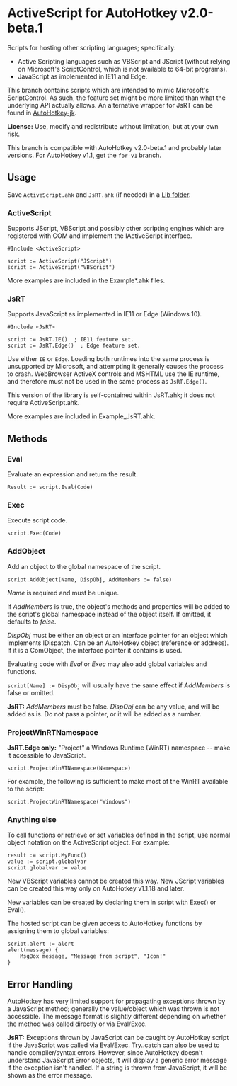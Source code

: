 # ActiveScript for AutoHotkey v2.0-beta.1

Scripts for hosting other scripting languages; specifically:
  - Active Scripting languages such as VBScript and JScript (without relying on Microsoft's ScriptControl, which is not available to 64-bit programs).
  - JavaScript as implemented in IE11 and Edge.

This branch contains scripts which are intended to mimic Microsoft's ScriptControl. As such, the feature set might be more limited than what the underlying API actually allows. An alternative wrapper for JsRT can be found in  [AutoHotkey-jk](https://github.com/Lexikos/AutoHotkey-jk).

**License:** Use, modify and redistribute without limitation, but at your own risk.

This branch is compatible with AutoHotkey v2.0-beta.1 and probably later versions. For AutoHotkey v1.1, get the `for-v1` branch.

## Usage

Save `ActiveScript.ahk` and `JsRT.ahk` (if needed) in a [Lib folder](http://ahkscript.org/docs/Functions.htm#lib).

### ActiveScript

Supports JScript, VBScript and possibly other scripting engines which are registered with COM and implement the IActiveScript interface.

```AutoHotkey
#Include <ActiveScript>

script := ActiveScript("JScript")
script := ActiveScript("VBScript")
```

More examples are included in the Example\*.ahk files.

### JsRT

Supports JavaScript as implemented in IE11 or Edge (Windows 10).

```AutoHotkey
#Include <JsRT>

script := JsRT.IE()  ; IE11 feature set.
script := JsRT.Edge()  ; Edge feature set.
```

Use either `IE` or `Edge`. Loading both runtimes into the same process is unsupported by Microsoft, and attempting it generally causes the process to crash. WebBrowser ActiveX controls and MSHTML use the IE runtime, and therefore must not be used in the same process as `JsRT.Edge()`.

This version of the library is self-contained within JsRT.ahk; it does not require ActiveScript.ahk.

More examples are included in Example\_JsRT.ahk.

## Methods

### Eval

Evaluate an expression and return the result.

```AutoHotkey
Result := script.Eval(Code)
```

### Exec

Execute script code.

```AutoHotkey
script.Exec(Code)
```

### AddObject

Add an object to the global namespace of the script.

```AutoHotkey
script.AddObject(Name, DispObj, AddMembers := false)
```

*Name* is required and must be unique.

If *AddMembers* is true, the object's methods and properties will be added to the script's global namespace instead of the object itself. If omitted, it defaults to *false*.

*DispObj* must be either an object or an interface pointer for an object which implements IDispatch. Can be an AutoHotkey object (reference or address). If it is a ComObject, the interface pointer it contains is used.

Evaluating code with *Eval* or *Exec* may also add global variables and functions.

`script[Name] := DispObj` will usually have the same effect if *AddMembers* is false or omitted.

**JsRT:** *AddMembers* must be false. *DispObj* can be any value, and will be added as is. Do not pass a pointer, or it will be added as a number.


### ProjectWinRTNamespace

**JsRT.Edge only:** "Project" a Windows Runtime (WinRT) namespace -- make it accessible to JavaScript.

```AutoHotkey
script.ProjectWinRTNamespace(Namespace)
```

For example, the following is sufficient to make most of the WinRT available to the script:

```AutoHotkey
script.ProjectWinRTNamespace("Windows")
```


### Anything else

To call functions or retrieve or set variables defined in the script,  use normal object notation on the ActiveScript object.  For example:

```AutoHotkey
result := script.MyFunc()
value := script.globalvar
script.globalvar := value
```

New VBScript variables cannot be created this way. New JScript variables can be created this way only on AutoHotkey v1.1.18 and later.

New variables can be created by declaring them in script with Exec() or Eval().

The hosted script can be given access to AutoHotkey functions by assigning them to global variables:

```AutoHotkey
script.alert := alert
alert(message) {
	MsgBox message, "Message from script", "Icon!"
}
```


## Error Handling

AutoHotkey has very limited support for propagating exceptions thrown by a JavaScript method; generally the value/object which was thrown is not accessible.  The message format is slightly different depending on whether the method was called directly or via Eval/Exec.

**JsRT:** Exceptions thrown by JavaScript can be caught by AutoHotkey script if the JavaScript was called via Eval/Exec.  Try..catch can also be used to handle compiler/syntax errors.  However, since AutoHotkey doesn't understand JavaScript Error objects, it will display a generic error message if the exception isn't handled.  If a string is thrown from JavaScript, it will be shown as the error message.